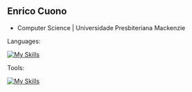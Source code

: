 ## Enrico Cuono 

- Computer Science | Universidade Presbiteriana Mackenzie


Languages:

[![My Skills](https://skillicons.dev/icons?i=js,ts,java,python,c,cs,dotnet)](https://skillicons.dev)

Tools:

[![My Skills](https://skillicons.dev/icons?i=aws,linux,figma)](https://skillicons.dev)

<!--
**Enrico258/Enrico258** is a ✨ _special_ ✨ repository because its `README.md` (this file) appears on your GitHub profile.

Here are some ideas to get you started:

- 🔭 I’m currently working on ...
- 🌱 I’m currently learning ...
- 👯 I’m looking to collaborate on ...
- 🤔 I’m looking for help with ...
- 💬 Ask me about ...
- 📫 How to reach me: ...
- 😄 Pronouns: ...
- ⚡ Fun fact: ...
-->
